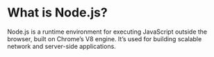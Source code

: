 # What is Node.js?

Node.js is a runtime environment for executing JavaScript outside the browser, built on Chrome’s V8 engine. It’s used for building scalable network and server-side applications.
